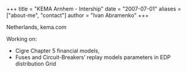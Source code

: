 +++
title = "KEMA Arnhem - Intership"
date = "2007-07-01"
aliases = ["about-me", "contact"]
author = "Ivan Abramenko"
+++

Netherlands, kema.com

Working on: 
- Cigre Chapter 5 financial models, 
- Fuses and Circuit-Breakers’ replay models parameters in EDP distribution Grid
